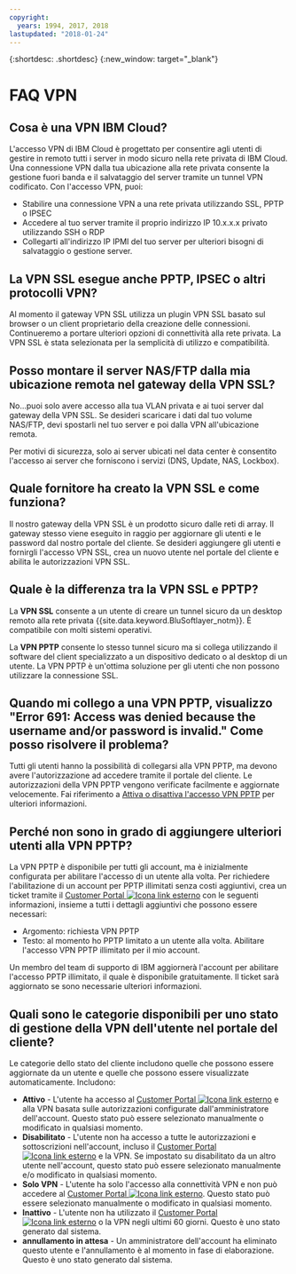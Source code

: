 ```yaml
---
copyright:
  years: 1994, 2017, 2018
lastupdated: "2018-01-24"
---
```


{:shortdesc: .shortdesc}
{:new_window: target="_blank"}

# FAQ VPN

## Cosa è una VPN IBM Cloud?

L'accesso VPN di IBM Cloud è progettato per consentire agli utenti di gestire in remoto tutti i server in modo sicuro nella rete privata di IBM Cloud.  Una connessione VPN dalla tua ubicazione alla rete privata consente la gestione fuori banda e il salvataggio del server tramite un tunnel VPN codificato. Con l'accesso VPN, puoi:

* Stabilire una connessione VPN a una rete privata utilizzando SSL, PPTP o IPSEC
* Accedere al tuo server tramite il proprio indirizzo IP 10.x.x.x privato utilizzando SSH o RDP
* Collegarti all'indirizzo IP IPMI del tuo server per ulteriori bisogni di salvataggio o gestione server.


## La VPN SSL esegue anche PPTP, IPSEC o altri protocolli VPN?

Al momento il gateway VPN SSL utilizza un plugin VPN SSL basato sul browser o un client proprietario della creazione delle connessioni. Continueremo a portare ulteriori opzioni di connettività alla rete privata. La VPN SSL è stata selezionata per la semplicità di utilizzo e compatibilità.


<a name="152"></a>
## Posso montare il server NAS/FTP dalla mia ubicazione remota nel gateway della VPN SSL?

No...puoi solo avere accesso alla tua VLAN privata e ai tuoi server dal gateway della VPN SSL. Se desideri scaricare i dati dal tuo volume NAS/FTP, devi spostarli nel tuo server e poi dalla VPN all'ubicazione remota.

Per motivi di sicurezza, solo ai server ubicati nel data center è consentito l'accesso ai server che forniscono i servizi (DNS, Update, NAS, Lockbox).

<a name="175"></a>
## Quale fornitore ha creato la VPN SSL e come funziona?

Il nostro gateway della VPN SSL è un prodotto sicuro dalle reti di array.  Il gateway stesso viene eseguito in raggio per aggiornare gli utenti e le password dal nostro portale del cliente. Se desideri aggiungere gli utenti e fornirgli l'accesso VPN SSL, crea un nuovo utente nel portale del cliente e abilita le autorizzazioni VPN SSL.

<a name="276"></a>
## Quale è la differenza tra la VPN SSL e PPTP?

La **VPN SSL** consente a un utente di creare un tunnel sicuro da un desktop remoto alla rete privata {{site.data.keyword.BluSoftlayer_notm}}. È compatibile con molti sistemi operativi.

La **VPN PPTP** consente lo stesso tunnel sicuro ma si collega utilizzando il software del client specializzato a un dispositivo dedicato o al desktop di un utente. La VPN PPTP è un'ottima soluzione per gli utenti che non possono utilizzare la connessione SSL.

## Quando mi collego a una VPN PPTP, visualizzo "Error 691: Access was denied because the username and/or password is invalid." Come posso risolvere il problema?

Tutti gli utenti hanno la possibilità di collegarsi alla VPN PPTP, ma devono avere l'autorizzazione ad accedere tramite il portale del cliente.  Le autorizzazioni della VPN PPTP vengono verificate facilmente e aggiornate velocemente.  Fai riferimento a [Attiva o disattiva l'accesso VPN PPTP](activate-a-user.html) per ulteriori informazioni.

## Perché non sono in grado di aggiungere ulteriori utenti alla VPN PPTP?

La VPN PPTP è disponibile per tutti gli account, ma è inizialmente configurata per abilitare l'accesso di un utente alla volta. Per richiedere l'abilitazione di un account per PPTP illimitati senza costi aggiuntivi, crea un ticket tramite il [Customer Portal ![Icona link esterno](../../icons/launch-glyph.svg "Icona link esterno")](https://control.softlayer.com/) con le seguenti informazioni, insieme a tutti i dettagli aggiuntivi che possono essere necessari:

* Argomento: richiesta VPN PPTP
* Testo: al momento ho PPTP limitato a un utente alla volta. Abilitare l'accesso VPN PPTP illimitato per il mio account.

Un membro del team di supporto di IBM aggiornerà l'account per abilitare l'accesso PPTP illimitato, il quale è disponibile gratuitamente. Il ticket sarà aggiornato se sono necessarie ulteriori informazioni.

## Quali sono le categorie disponibili per uno stato di gestione della VPN dell'utente nel portale del cliente? 

Le categorie dello stato del cliente includono quelle che possono essere aggiornate da un utente e quelle che possono essere visualizzate automaticamente. Includono:

* **Attivo** - L'utente ha accesso al [Customer Portal ![Icona link esterno](../../icons/launch-glyph.svg "Icona link esterno")](https://control.softlayer.com/) e alla VPN basata sulle autorizzazioni configurate dall'amministratore dell'account. Questo stato può essere selezionato manualmente o modificato in qualsiasi momento. 
* **Disabilitato** - L'utente non ha accesso a tutte le autorizzazioni e sottoscrizioni nell'account, incluso il [Customer Portal ![Icona link esterno](../../icons/launch-glyph.svg "Icona link esterno")](https://control.softlayer.com/) e la VPN. Se impostato su disabilitato da un altro utente nell'account, questo stato può essere selezionato manualmente e/o modificato in qualsiasi momento.
* **Solo VPN** - L'utente ha solo l'accesso alla connettività VPN e non può accedere al [Customer Portal ![Icona link esterno](../../icons/launch-glyph.svg "Icona link esterno")](https://control.softlayer.com/). Questo stato può essere selezionato manualmente o modificato in qualsiasi momento. 
* **Inattivo** - L'utente non ha utilizzato il [Customer Portal ![Icona link esterno](../../icons/launch-glyph.svg "Icona link esterno")](https://control.softlayer.com/) o la VPN negli ultimi 60 giorni. Questo è uno stato generato dal sistema.
* **annullamento in attesa** - Un amministratore dell'account ha eliminato questo utente e l'annullamento è al momento in fase di elaborazione. Questo è uno stato generato dal sistema. 
